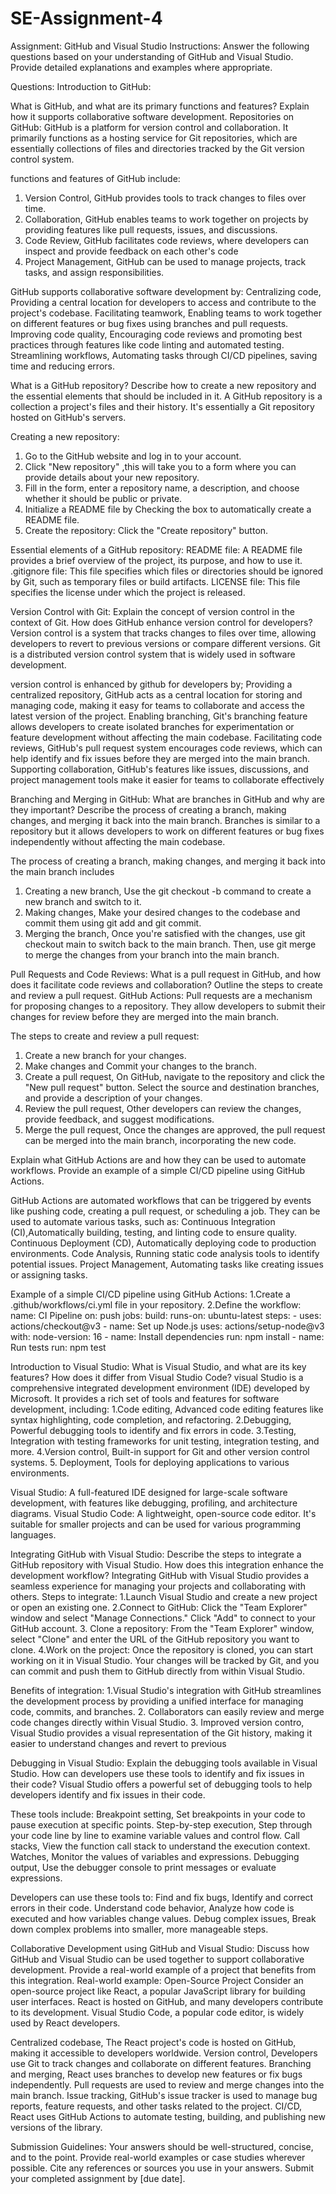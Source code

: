 # SE-Assignment-4
Assignment: GitHub and Visual Studio
Instructions:
Answer the following questions based on your understanding of GitHub and Visual Studio. Provide detailed explanations and examples where appropriate.

Questions:
Introduction to GitHub:

What is GitHub, and what are its primary functions and features? Explain how it supports collaborative software development.
Repositories on GitHub:
GitHub is a  platform for version control and collaboration. It primarily functions as a hosting service for Git repositories, which are essentially collections of files and directories tracked by the Git version control system.

functions and features of GitHub include:
1. Version Control, GitHub provides tools to track changes to files over time.
2. Collaboration, GitHub enables teams to work together on projects by providing features like pull requests, issues, and discussions.
3. Code Review, GitHub facilitates code reviews, where developers can inspect and provide feedback on each other's code 
4. Project Management, GitHub can be used to manage projects, track tasks, and assign responsibilities.

GitHub supports collaborative software development by:
Centralizing code, Providing a central location for developers to access and contribute to the project's codebase.
Facilitating teamwork, Enabling teams to work together on different features or bug fixes using branches and pull requests.
Improving code quality, Encouraging code reviews and promoting best practices through features like code linting and automated testing.
Streamlining workflows, Automating tasks through CI/CD pipelines, saving time and reducing errors.

What is a GitHub repository? Describe how to create a new repository and the essential elements that should be included in it.
A GitHub repository is a collection a project's files and their history. It's essentially a Git repository hosted on GitHub's servers.

Creating a new repository:
1. Go to the GitHub website and log in to your account.
2. Click "New repository" ,this will take you to a form where you can provide details about your new repository.
3. Fill in the form, enter a repository name, a description, and choose whether it should be public or private.
4. Initialize a README file by Checking the box to automatically create a README file.
5. Create the repository: Click the "Create repository" button.

Essential elements of a GitHub repository:
README file: A README file provides a brief overview of the project, its purpose, and how to use it.
.gitignore file: This file specifies which files or directories should be ignored by Git, such as temporary files or build artifacts.
LICENSE file: This file specifies the license under which the project is released.

Version Control with Git:
Explain the concept of version control in the context of Git. How does GitHub enhance version control for developers?
Version control is a system that tracks changes to files over time, allowing developers to revert to previous versions or compare different versions. Git is a distributed version control system that is widely used in software development.

version control is enhanced by github for developers by;
Providing a centralized repository, GitHub acts as a central location for storing and managing code, making it easy for teams to collaborate and access the latest version of the project.
Enabling branching, Git's branching feature allows developers to create isolated branches for experimentation or feature development without affecting the main codebase.
Facilitating code reviews, GitHub's pull request system encourages code reviews, which can help identify and fix issues before they are merged into the main branch.
Supporting collaboration, GitHub's features like issues, discussions, and project management tools make it easier for teams to collaborate effectively

Branching and Merging in GitHub:
What are branches in GitHub and why are they important? Describe the process of creating a branch, making changes, and merging it back into the main branch.
Branches is similar to a repository but it  allows  developers to work on different features or bug fixes independently without affecting the main codebase.

The process of creating a branch, making changes, and merging it back into the main branch includes

1. Creating a new branch, Use the git checkout -b <branch-name> command to create a new branch and switch to it.
2. Making changes, Make your desired changes to the codebase and commit them using git add and git commit.
3. Merging the branch, Once you're satisfied with the changes, use git checkout main to switch back to the main branch. Then, use git merge <branch-name> to merge the changes     from your branch into the main branch.

Pull Requests and Code Reviews:
What is a pull request in GitHub, and how does it facilitate code reviews and collaboration? Outline the steps to create and review a pull request.
GitHub Actions:
Pull requests are a mechanism for proposing changes to a repository. They allow developers to submit their changes for review before they are merged into the main branch.

The steps to create and review a pull request:
1.  Create a new branch for your changes.
2. Make changes and  Commit your changes to the branch.
3. Create a pull request, On GitHub, navigate to the repository and click the "New pull request" button. Select the source and destination branches, and provide a description of your changes.
4. Review the pull request, Other developers can review the changes, provide feedback, and suggest modifications.
5. Merge the pull request, Once the changes are approved, the pull request can be merged into the main branch, incorporating the new code.

Explain what GitHub Actions are and how they can be used to automate workflows. Provide an example of a simple CI/CD pipeline using GitHub Actions.

GitHub Actions are automated workflows that can be triggered by events like pushing code, creating a pull request, or scheduling a job. They can be used to automate various tasks, such as:
Continuous Integration (CI),Automatically building, testing, and linting code to ensure quality.
Continuous Deployment (CD), Automatically deploying code to production environments.
Code Analysis, Running static code analysis tools to identify potential issues.
Project Management, Automating tasks like creating issues or assigning tasks.

Example of a simple CI/CD pipeline using GitHub Actions:
1.Create a .github/workflows/ci.yml file in your repository.
2.Define the workflow:
name: CI Pipeline
on: push
jobs:
  build:
    runs-on: ubuntu-latest
    steps:
      - uses: actions/checkout@v3
      - name: Set up Node.js
        uses: actions/setup-node@v3
        with:
          node-version: 16
      - name: Install dependencies
        run: npm install
      - name: Run tests
        run: npm test
        
Introduction to Visual Studio:
What is Visual Studio, and what are its key features? How does it differ from Visual Studio Code?
visual Studio is a comprehensive integrated development environment (IDE) developed by Microsoft.
It provides a rich set of tools and features for software development, including:
1.Code editing, Advanced code editing features like syntax highlighting, code completion, and refactoring.
2.Debugging, Powerful debugging tools to identify and fix errors in code.
3.Testing, Integration with testing frameworks for unit testing, integration testing, and more.
4.Version control, Built-in support for Git and other version control systems.
5. Deployment, Tools for deploying applications to various environments.

Visual Studio: A full-featured IDE designed for large-scale software development, with features like debugging, profiling, and architecture diagrams.
Visual Studio Code: A lightweight, open-source code editor. It's suitable for smaller projects and can be used for various programming languages.

Integrating GitHub with Visual Studio:
Describe the steps to integrate a GitHub repository with Visual Studio. How does this integration enhance the development workflow?
Integrating GitHub with Visual Studio provides a seamless experience for managing your projects and collaborating with others.
Steps to integrate:
1.Launch Visual Studio and create a new project or open an existing one.
2.Connect to GitHub: Click the "Team Explorer" window and select "Manage Connections." Click "Add" to connect to your GitHub account.
3. Clone a repository: From the "Team Explorer" window, select "Clone" and enter the URL of the GitHub repository you want to clone.
4.Work on the project: Once the repository is cloned, you can start working on it in Visual Studio. Your changes will be tracked by Git, and you can commit and push them to GitHub directly from within Visual Studio.

Benefits of integration:
1.Visual Studio's integration with GitHub streamlines the development process by providing a unified interface for managing code, commits, and branches.
2. Collaborators can easily review and merge code changes directly within Visual Studio.
3. Improved version contro, Visual Studio provides a visual representation of the Git history, making it easier to understand changes and revert to previous

Debugging in Visual Studio:
Explain the debugging tools available in Visual Studio. How can developers use these tools to identify and fix issues in their code?
Visual Studio offers a powerful set of debugging tools to help developers identify and fix issues in their code.

These tools include:
Breakpoint setting, Set breakpoints in your code to pause execution at specific points.
Step-by-step execution, Step through your code line by line to examine variable values and control flow.
Call stacks, View the function call stack to understand the execution context.
Watches, Monitor the values of variables and expressions.
Debugging output, Use the debugger console to print messages or evaluate expressions.

Developers can use these tools to:
Find and fix bugs, Identify and correct errors in their code.
Understand code behavior, Analyze how code is executed and how variables change values.
Debug complex issues, Break down complex problems into smaller, more manageable steps.

Collaborative Development using GitHub and Visual Studio:
Discuss how GitHub and Visual Studio can be used together to support collaborative development. Provide a real-world example of a project that benefits from this integration.
Real-world example: Open-Source Project
Consider an open-source project like React, a popular JavaScript library for building user interfaces. React is hosted on GitHub, and many developers contribute to its development. Visual Studio Code, a popular code editor, is widely used by React developers.

Centralized codebase, The React project's code is hosted on GitHub, making it accessible to developers worldwide.
Version control, Developers use Git to track changes and collaborate on different features.
Branching and merging, React uses branches to develop new features or fix bugs independently. Pull requests are used to review and merge changes into the main branch.
Issue tracking, GitHub's issue tracker is used to manage bug reports, feature requests, and other tasks related to the project.
CI/CD, React uses GitHub Actions to automate testing, building, and publishing new versions of the library.

Submission Guidelines:
Your answers should be well-structured, concise, and to the point.
Provide real-world examples or case studies wherever possible.
Cite any references or sources you use in your answers.
Submit your completed assignment by [due date].
